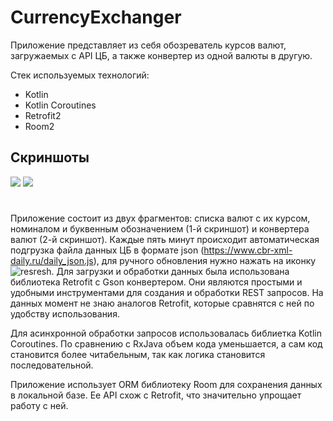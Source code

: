 # CurrencyExchanger

Приложение представляет из себя обозреватель курсов валют, загружаемых с API ЦБ, а также конвертер из одной валюты в другую.

Стек используемых технологий:
- Kotlin
- Kotlin Coroutines
- Retrofit2
- Room2

## Скриншоты

![](https://user-images.githubusercontent.com/25653655/93694082-45f5b300-fb10-11ea-85df-837b51ec02c7.jpg)
![](https://user-images.githubusercontent.com/25653655/93694104-7e958c80-fb10-11ea-9465-2ea5ccb07374.jpg)

# 
Приложение состоит из двух фрагментов: списка валют с их курсом, номиналом и буквенным обозначением (1-й скриншот) и конвертера валют (2-й скриншот).
Каждые пять минут происходит автоматическая подгрузка файла данных ЦБ в формате json (https://www.cbr-xml-daily.ru/daily_json.js), 
для ручного обновления нужно нажать на иконку ![resresh](https://user-images.githubusercontent.com/25653655/93694239-0af47f00-fb12-11ea-852d-490848bcf41c.png).
Для загрузки и обработки данных была использована библиотека Retrofit с Gson конвертером. Они являются простыми и удобными инструментами для создания и обработки REST запросов.
На данных момент не знаю аналогов Retrofit, которые сравнятся с ней по удобству использования. 

Для асинхронной обработки запросов использовалась библиетка Kotlin Coroutines. По сравнению с RxJava объем кода уменьшается, а сам код становится более читабельным,
так как логика становится последовательной. 

Приложение использует ORM библиотеку Room для сохранения данных в локальной базе. Ее API схож с Retrofit, что значительно упрощает работу с ней.

